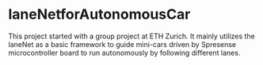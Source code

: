 # laneNetforAutonomousCar
This project started with a group project at ETH Zurich. 
It mainly utilizes the laneNet as a basic framework to guide mini-cars driven by Spresense microcontroller board to run autonomously by following different lanes.
